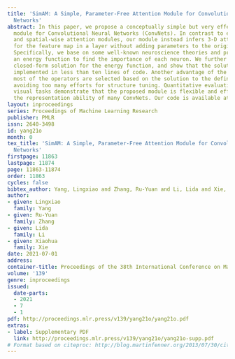 ```yaml
---
title: 'SimAM: A Simple, Parameter-Free Attention Module for Convolutional Neural
  Networks'
abstract: In this paper, we propose a conceptually simple but very effective attention
  module for Convolutional Neural Networks (ConvNets). In contrast to existing channel-wise
  and spatial-wise attention modules, our module instead infers 3-D attention weights
  for the feature map in a layer without adding parameters to the original networks.
  Specifically, we base on some well-known neuroscience theories and propose to optimize
  an energy function to find the importance of each neuron. We further derive a fast
  closed-form solution for the energy function, and show that the solution can be
  implemented in less than ten lines of code. Another advantage of the module is that
  most of the operators are selected based on the solution to the defined energy function,
  avoiding too many efforts for structure tuning. Quantitative evaluations on various
  visual tasks demonstrate that the proposed module is flexible and effective to improve
  the representation ability of many ConvNets. Our code is available at Pytorch-SimAM.
layout: inproceedings
series: Proceedings of Machine Learning Research
publisher: PMLR
issn: 2640-3498
id: yang21o
month: 0
tex_title: 'SimAM: A Simple, Parameter-Free Attention Module for Convolutional Neural
  Networks'
firstpage: 11863
lastpage: 11874
page: 11863-11874
order: 11863
cycles: false
bibtex_author: Yang, Lingxiao and Zhang, Ru-Yuan and Li, Lida and Xie, Xiaohua
author:
- given: Lingxiao
  family: Yang
- given: Ru-Yuan
  family: Zhang
- given: Lida
  family: Li
- given: Xiaohua
  family: Xie
date: 2021-07-01
address:
container-title: Proceedings of the 38th International Conference on Machine Learning
volume: '139'
genre: inproceedings
issued:
  date-parts:
  - 2021
  - 7
  - 1
pdf: http://proceedings.mlr.press/v139/yang21o/yang21o.pdf
extras:
- label: Supplementary PDF
  link: http://proceedings.mlr.press/v139/yang21o/yang21o-supp.pdf
# Format based on citeproc: http://blog.martinfenner.org/2013/07/30/citeproc-yaml-for-bibliographies/
---
```

